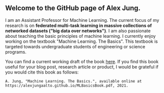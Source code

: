 ## Welcome to the GitHub page of Alex Jung. 

I am an Assistant Professor for Machine Learning. The current focus of my research is on **federated multi-task learning in massive collections of networked datasets ("big data over networks")**. I am also passionate about teaching the basic principles of machine learning. I currently enjoy working on the textbook "Machine Learning. The Basics". This textbook is targeted towards undergraduate students of engineering or science programs. 

You can find a current working draft of the book [here](https://alexjungaalto.github.io/MLBasicsBook.pdf). If you find this book useful for your blog post, research article or product, I would be grateful if you would cite this book as follows: 

``A. Jung, "Machine Learning. The Basics.", available online at https://alexjungaalto.github.io/MLBasicsBook.pdf, 2021.``
